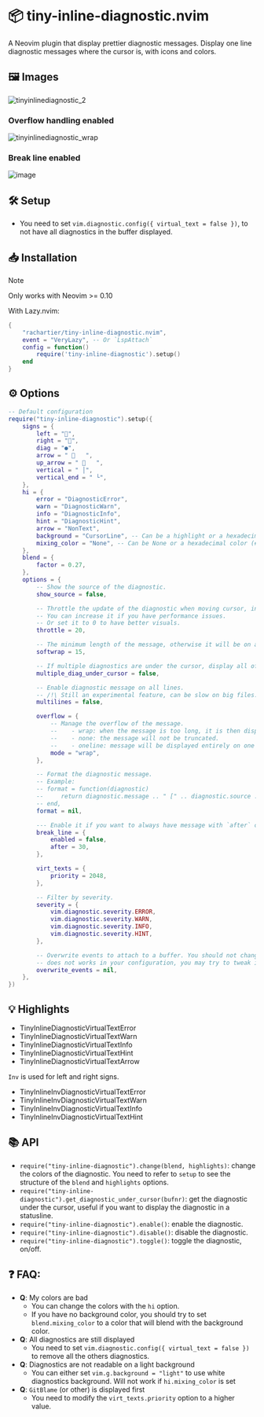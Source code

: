 #  📦 tiny-inline-diagnostic.nvim

A Neovim plugin that display prettier diagnostic messages. Display one line diagnostic messages where the cursor is, with icons and colors.

## 🖼️ Images

![tinyinlinediagnostic_2](https://github.com/rachartier/tiny-inline-diagnostic.nvim/assets/2057541/d0033fe8-1ac3-416b-92a6-96aa49472cc9)

### Overflow handling enabled

![tinyinlinediagnostic_wrap](https://github.com/rachartier/tiny-inline-diagnostic.nvim/assets/2057541/799fd09f-ba7a-4881-825b-8068af8c53bb)


### Break line enabled

![image](https://github.com/rachartier/tiny-inline-diagnostic.nvim/assets/2057541/3d632c8f-6080-4929-8c6e-c747527a9eea)


## 🛠️ Setup

- You need to set `vim.diagnostic.config({ virtual_text = false })`, to not have all diagnostics in the buffer displayed.

## 📥 Installation

> [!NOTE]
> Only works with Neovim >= 0.10

With Lazy.nvim:

```lua
{
    "rachartier/tiny-inline-diagnostic.nvim",
    event = "VeryLazy", -- Or `LspAttach`
    config = function()
        require('tiny-inline-diagnostic').setup()
    end
}
```

## ⚙️ Options

```lua
-- Default configuration
require("tiny-inline-diagnostic").setup({
	signs = {
		left = "",
		right = "",
		diag = "●",
		arrow = "    ",
		up_arrow = "    ",
		vertical = " │",
		vertical_end = " └",
	},
	hi = {
		error = "DiagnosticError",
		warn = "DiagnosticWarn",
		info = "DiagnosticInfo",
		hint = "DiagnosticHint",
		arrow = "NonText",
		background = "CursorLine", -- Can be a highlight or a hexadecimal color (#RRGGBB)
		mixing_color = "None", -- Can be None or a hexadecimal color (#RRGGBB). Used to blend the background color with the diagnostic background color with another color.
	},
	blend = {
		factor = 0.27,
	},
	options = {
		-- Show the source of the diagnostic.
		show_source = false,

		-- Throttle the update of the diagnostic when moving cursor, in milliseconds.
		-- You can increase it if you have performance issues.
		-- Or set it to 0 to have better visuals.
		throttle = 20,

		-- The minimum length of the message, otherwise it will be on a new line.
		softwrap = 15,

		-- If multiple diagnostics are under the cursor, display all of them.
		multiple_diag_under_cursor = false,

		-- Enable diagnostic message on all lines.
		-- /!\ Still an experimental feature, can be slow on big files.
		multilines = false,

		overflow = {
			-- Manage the overflow of the message.
			--    - wrap: when the message is too long, it is then displayed on multiple lines.
			--    - none: the message will not be truncated.
			--    - oneline: message will be displayed entirely on one line.
			mode = "wrap",
		},

		-- Format the diagnostic message.
		-- Example:
		-- format = function(diagnostic)
		--     return diagnostic.message .. " [" .. diagnostic.source .. "]"
		-- end,
		format = nil,

		--- Enable it if you want to always have message with `after` characters length.
		break_line = {
			enabled = false,
			after = 30,
		},

		virt_texts = {
			priority = 2048,
		},

		-- Filter by severity.
		severity = {
			vim.diagnostic.severity.ERROR,
			vim.diagnostic.severity.WARN,
			vim.diagnostic.severity.INFO,
			vim.diagnostic.severity.HINT,
		},

        -- Overwrite events to attach to a buffer. You should not change it, but if the plugin
        -- does not works in your configuration, you may try to tweak it.
        overwrite_events = nil,
	},
})
```

## 💡 Highlights

- TinyInlineDiagnosticVirtualTextError
- TinyInlineDiagnosticVirtualTextWarn
- TinyInlineDiagnosticVirtualTextInfo
- TinyInlineDiagnosticVirtualTextHint
- TinyInlineDiagnosticVirtualTextArrow

`Inv` is used for left and right signs.
- TinyInlineInvDiagnosticVirtualTextError
- TinyInlineInvDiagnosticVirtualTextWarn
- TinyInlineInvDiagnosticVirtualTextInfo
- TinyInlineInvDiagnosticVirtualTextHint

## 📚 API

- `require("tiny-inline-diagnostic").change(blend, highlights)`: change the colors of the diagnostic. You need to refer to `setup` to see the structure of the `blend` and `highlights` options.
- `require("tiny-inline-diagnostic").get_diagnostic_under_cursor(bufnr)`: get the diagnostic under the cursor, useful if you want to display the diagnostic in a statusline.
- `require("tiny-inline-diagnostic").enable()`: enable the diagnostic.
- `require("tiny-inline-diagnostic").disable()`: disable the diagnostic.
- `require("tiny-inline-diagnostic").toggle()`: toggle the diagnostic, on/off.


## ❓ FAQ:


- **Q**: My colors are bad
    - You can change the colors with the `hi` option.
    - If you have no background color, you should try to set `blend.mixing_color` to a color that will blend with the background color.
- **Q**: All diagnostics are still displayed
    - You need to set `vim.diagnostic.config({ virtual_text = false })` to remove all the others diagnostics.
- **Q**: Diagnostics are not readable on a light background
    - You can either set `vim.g.background = "light"` to use white diagnostics background. Will not work if `hi.mixing_color` is set
- **Q**: `GitBlame` (or other) is displayed first
    - You need to modify the `virt_texts.priority` option to a higher value.

